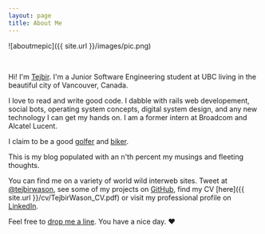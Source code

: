 ```yaml
---
layout: page
title: About Me
---
```


![aboutmepic]({{ site.url }}/images/pic.png)

<br>

Hi! I'm [Tejbir](http://about.me/tejbirwason). I'm a Junior Software Engineering student at UBC living in the beautiful city of Vancouver, Canada.

I love to read and write good code. I dabble with rails web developement, social bots, operating system concepts, digital system design, and any new technology I can get my hands on. I am a former intern at Broadcom and Alcatel Lucent.

I claim to be a good [golfer](http://ubcgolf.wordpress.com/executives/) and [biker](http://www.strava.com/athletes/tejbirwason).

This is my blog populated with an n'th percent my musings and fleeting thoughts.


You can find me on a variety of world wild interweb sites. Tweet at [@tejbirwason](http://twitter.com/tejbirwason), see some of my projects on [GitHub](http://github.com/tejbirwason), find my CV [here]({{ site.url }}/cv/TejbirWason_CV.pdf) or visit my professional profile on  [LinkedIn](http://www.linkedin.com/pub/tejbir-wason/30/840/b92). 

Feel free to [drop me a line](mailto:tejbirwason@gmail.com?subject=Hello!). 
You have a nice day. ♥
